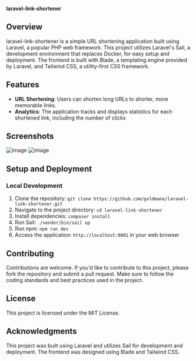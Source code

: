 **laravel-link-shortener**

**Overview**
-----------

laravel-link-shortener is a simple URL shortening application built using Laravel, a popular PHP web framework. This project utilizes Laravel's Sail, a development environment that replaces Docker, for easy setup and deployment. The frontend is built with Blade, a templating engine provided by Laravel, and Tailwind CSS, a utility-first CSS framework.

**Features**
------------

- **URL Shortening**: Users can shorten long URLs to shorter, more memorable links.
- **Analytics**: The application tracks and displays statistics for each shortened link, including the number of clicks

**Screenshots**
------------

![image](https://github.com/gxldmane/laravel-link-shortener/assets/86232485/88a167ce-cad7-41f0-9e8c-71cc081f4d72)
![image](https://github.com/gxldmane/laravel-link-shortener/assets/86232485/6b982b80-5692-411d-b4cb-31400eb861db)

**Setup and Deployment**
-------------------------

### Local Development

1. Clone the repository: `git clone https://github.com/gxldmane/laravel-link-shortener.git`
2. Navigate to the project directory: `cd laravel-link-shortener`
3. Install dependencies: `composer install`
4. Run Sail: `./vendor/bin/sail up`
5. Run npm: `npm run dev`
6. Access the application: `http://localhost:8081` in your web browser

**Contributing**
--------------

Contributions are welcome. If you'd like to contribute to this project, please fork the repository and submit a pull request. Make sure to follow the coding standards and best practices used in the project.

**License**
---------

This project is licensed under the MIT License.

**Acknowledgments**
----------------

This project was built using Laravel and utilizes Sail for development and deployment. The frontend was designed using Blade and Tailwind CSS.
